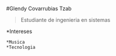 #Glendy Covarrubias Tzab

>Estudiante de ingenieria en sistemas

*Intereses

	*Musica
	*Tecnologia

